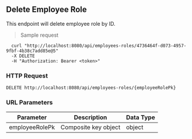 ## Delete Employee Role
This endpoint will delete employee role by ID.

> Sample request

```shell
  curl "http://localhost:8080/api/employees-roles/4736464f-d073-4957-9fbf-4b38c7add85e@5"
  -X DELETE
  -H "Authorization: Bearer <token>"
```

### HTTP Request

`DELETE http://localhost:8080/api/employees-roles/{employeeRolePk}`

### URL Parameters

Parameter | Description | Data Type
--------- | ----------- | ---------
employeeRolePk | Composite key object | object